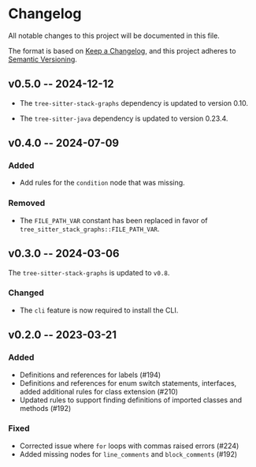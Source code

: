 # Changelog

All notable changes to this project will be documented in this file.

The format is based on [Keep a Changelog](https://keepachangelog.com/en/1.0.0/),
and this project adheres to [Semantic Versioning](https://semver.org/spec/v2.0.0.html).

## v0.5.0 -- 2024-12-12

- The `tree-sitter-stack-graphs` dependency is updated to version 0.10.

- The `tree-sitter-java` dependency is updated to version 0.23.4.

## v0.4.0 -- 2024-07-09

### Added

- Add rules for the `condition` node that was missing.

### Removed

- The `FILE_PATH_VAR` constant has been replaced in favor of `tree_sitter_stack_graphs::FILE_PATH_VAR`.

## v0.3.0 -- 2024-03-06

The `tree-sitter-stack-graphs` is updated to `v0.8`.

### Changed

- The `cli` feature is now required to install the CLI.

## v0.2.0 -- 2023-03-21

### Added

- Definitions and references for labels (#194)
- Definitions and references for enum switch statements, interfaces, added additional rules for class extension (#210)
- Updated rules to support finding definitions of imported classes and methods (#192)

### Fixed

- Corrected issue where `for` loops with commas raised errors (#224)
- Added missing nodes for `line_comments` and `block_comments` (#192)
